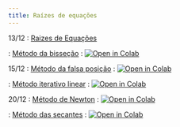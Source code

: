 ```yaml
---
title: Raízes de equações
---
```


13/12
: [Raizes de Equações](https://www.youtube.com/watch?v=HwrXy4iQsSo&list=PL__joaA2Kg3FYyN7k_ueF8MuYsTauaoBD&index=3&t=322s)

: [Método da bisseção](https://www.youtube.com/watch?v=5wDrXBE0ULc&list=PL__joaA2Kg3FYyN7k_ueF8MuYsTauaoBD&index=3)
  : <a href="https://githubtocolab.com/cn-ufpe/cn-ufpe.github.io/blob/master/material/03_zeros_funcoes.ipynb" target="_parent"><img src="https://colab.research.google.com/assets/colab-badge.svg" alt="Open in Colab"/></a>


15/12
: [Método da falsa posição](https://www.youtube.com/watch?v=6DsPCjCwTUQ&list=PL__joaA2Kg3FYyN7k_ueF8MuYsTauaoBD&index=4&t=40s)
  : <a href="https://githubtocolab.com/cn-ufpe/cn-ufpe.github.io/blob/master/material/04_zeros_funcoes.ipynb" target="_parent"><img src="https://colab.research.google.com/assets/colab-badge.svg" alt="Open in Colab"/></a>

: [Método iterativo linear](https://www.youtube.com/watch?v=af-79fVdeNY&list=PL__joaA2Kg3FYyN7k_ueF8MuYsTauaoBD&index=8)
  : <a href="https://githubtocolab.com/cn-ufpe/cn-ufpe.github.io/blob/master/material/05_zeros_funcoes.ipynb" target="_parent"><img src="https://colab.research.google.com/assets/colab-badge.svg" alt="Open in Colab"/></a>

20/12
: [Método de Newton](https://youtu.be/ylgheMAoVso)
  : <a href="https://githubtocolab.com/cn-ufpe/cn-ufpe.github.io/blob/master/material/06_zeros_funcoes.ipynb" target="_parent"><img src="https://colab.research.google.com/assets/colab-badge.svg" alt="Open in Colab"/></a>

: [Método das secantes](https://youtu.be/6n_-w3gjXDA)
  : <a href="https://githubtocolab.com/cn-ufpe/cn-ufpe.github.io/blob/master/material/07_zeros_funcoes.ipynb" target="_parent"><img src="https://colab.research.google.com/assets/colab-badge.svg" alt="Open in Colab"/></a>
